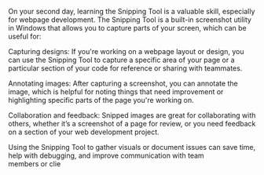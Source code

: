 On your second day, learning the Snipping Tool is a valuable skill, especially for webpage development. The Snipping Tool is a built-in screenshot utility in Windows that allows you to capture parts of your screen, which can be useful for:

Capturing designs: If you're working on a webpage layout or design, you can use the Snipping Tool to capture a specific area of your page or a particular section of your code for reference or sharing with teammates.

Annotating images: After capturing a screenshot, you can annotate the image, which is helpful for noting things that need improvement or highlighting specific parts of the page you're working on.

Collaboration and feedback: Snipped images are great for collaborating with others, whether it’s a screenshot of a page for review, or you need feedback on a section of your web development project.

Using the Snipping Tool to gather visuals or document issues can save time, help with debugging, and improve communication with team members or clie
